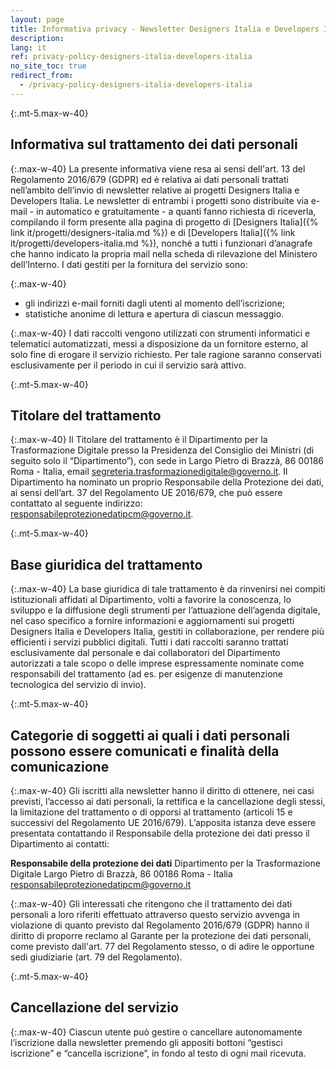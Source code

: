 ```yaml
---
layout: page
title: Informativa privacy - Newsletter Designers Italia e Developers Italia
description:
lang: it
ref: privacy-policy-designers-italia-developers-italia
no_site_toc: true
redirect_from:
  - /privacy-policy-designers-italia-developers-italia
---
```


{:.mt-5.max-w-40}
## Informativa sul trattamento dei dati personali

{:.max-w-40}
La presente informativa viene resa ai sensi dell'art. 13 del Regolamento 2016/679 (GDPR) ed è relativa ai dati personali trattati nell’ambito dell’invio di newsletter relative ai progetti Designers Italia e Developers Italia.
Le newsletter di entrambi i progetti sono distribuite via e-mail - in automatico e gratuitamente - a quanti fanno richiesta di riceverla, compilando il form presente alla pagina di progetto di [Designers Italia]({% link it/progetti/designers-italia.md %}) e di [Developers Italia]({% link it/progetti/developers-italia.md %}), nonché a tutti i funzionari d’anagrafe che hanno indicato la propria mail nella scheda di rilevazione del Ministero dell’Interno.
I dati gestiti per la fornitura del servizio sono:

{:.max-w-40}
* gli indirizzi e-mail forniti dagli utenti al momento dell’iscrizione;
* statistiche anonime di lettura e apertura di ciascun messaggio.

{:.max-w-40}
I dati raccolti vengono utilizzati con strumenti informatici e telematici automatizzati, messi a disposizione da un fornitore esterno, al solo fine di erogare il servizio richiesto. Per tale ragione saranno conservati esclusivamente per il periodo in cui il servizio sarà attivo.

{:.mt-5.max-w-40}
## Titolare del trattamento

{:.max-w-40}
Il Titolare del trattamento è il Dipartimento per la Trasformazione Digitale presso la Presidenza del Consiglio dei Ministri (di seguito solo il “Dipartimento”), con sede in Largo Pietro di Brazzà, 86 00186 Roma - Italia, email [segreteria.trasformazionedigitale@governo.it](mailto:segreteria.trasformazionedigitale@governo.it).
Il Dipartimento ha nominato un proprio Responsabile della Protezione dei dati, ai sensi dell’art. 37 del Regolamento UE 2016/679, che può essere contattato al seguente indirizzo: [responsabileprotezionedatipcm@governo.it](mailto:responsabileprotezionedatipcm@governo.it).

{:.mt-5.max-w-40}
## Base giuridica del trattamento

{:.max-w-40}
La base giuridica di tale trattamento è da rinvenirsi nei compiti istituzionali affidati al Dipartimento, volti a favorire la conoscenza, lo sviluppo e la diffusione degli strumenti per l’attuazione dell’agenda digitale, nel caso specifico a fornire informazioni e aggiornamenti sui progetti Designers Italia e Developers Italia, gestiti in collaborazione, per rendere più efficienti i servizi pubblici digitali.
Tutti i dati raccolti saranno trattati esclusivamente dal personale e dai collaboratori del Dipartimento autorizzati a tale scopo o delle imprese espressamente nominate come responsabili del trattamento (ad es. per esigenze di manutenzione tecnologica del servizio di invio).

{:.mt-5.max-w-40}
## Categorie di soggetti ai quali i dati personali possono essere comunicati e finalità della comunicazione

{:.max-w-40}
Gli iscritti alla newsletter hanno il diritto di ottenere, nei casi previsti, l’accesso ai dati personali, la rettifica e la cancellazione degli stessi, la limitazione del trattamento o di opporsi al trattamento (articoli 15 e successivi del Regolamento UE 2016/679). L’apposita istanza deve essere presentata contattando il Responsabile della protezione dei dati presso il Dipartimento ai contatti:

**Responsabile della protezione dei dati**
Dipartimento per la Trasformazione Digitale
Largo Pietro di Brazzà, 86
00186 Roma - Italia
[responsabileprotezionedatipcm@governo.it](mailto:responsabileprotezionedatipcm@governo.it)

{:.max-w-40}
Gli interessati che ritengono che il trattamento dei dati personali a loro riferiti effettuato attraverso questo servizio avvenga in violazione di quanto previsto dal Regolamento 2016/679 (GDPR) hanno il diritto di proporre reclamo al Garante per la protezione dei dati personali, come previsto dall'art. 77 del Regolamento stesso, o di adire le opportune sedi giudiziarie (art. 79 del Regolamento).

{:.mt-5.max-w-40}
## Cancellazione del servizio

{:.max-w-40}
Ciascun utente può gestire o cancellare autonomamente l’iscrizione dalla newsletter premendo gli appositi bottoni “gestisci iscrizione” e “cancella iscrizione”, in fondo al testo di ogni mail ricevuta.
